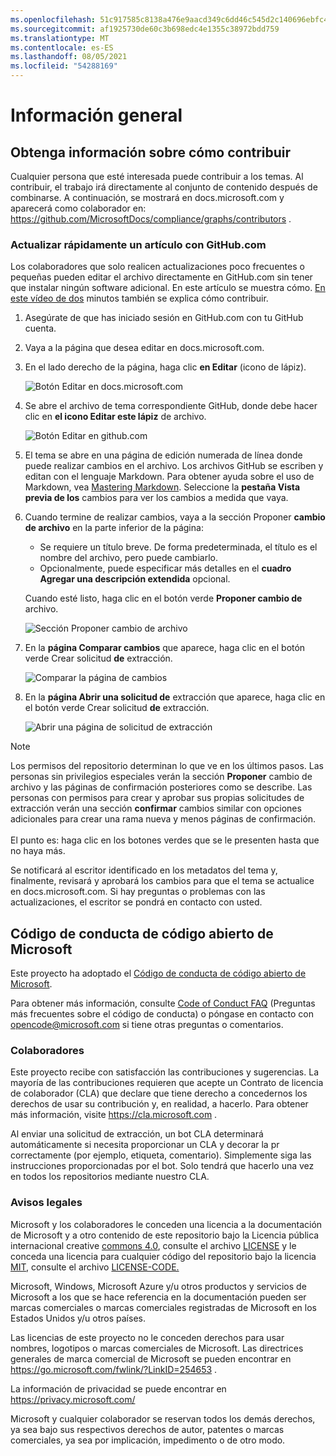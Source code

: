 ```yaml
---
ms.openlocfilehash: 51c917585c8138a476e9aacd349c6dd46c545d2c140696ebfc4d0aee6f0a67cc
ms.sourcegitcommit: af1925730de60c3b698edc4e1355c38972bdd759
ms.translationtype: MT
ms.contentlocale: es-ES
ms.lasthandoff: 08/05/2021
ms.locfileid: "54288169"
---
```

# <a name="overview"></a>Información general

## <a name="learn-how-to-contribute"></a>Obtenga información sobre cómo contribuir

Cualquier persona que esté interesada puede contribuir a los temas. Al contribuir, el trabajo irá directamente al conjunto de contenido después de combinarse. A continuación, se mostrará en docs.microsoft.com y aparecerá como colaborador en: <https://github.com/MicrosoftDocs/compliance/graphs/contributors> .

### <a name="quickly-update-an-article-using-githubcom"></a>Actualizar rápidamente un artículo con GitHub.com

Los colaboradores que solo realicen actualizaciones poco frecuentes o pequeñas pueden editar el archivo directamente en GitHub.com sin tener que instalar ningún software adicional. En este artículo se muestra cómo. [En este vídeo de dos](https://www.microsoft.com/videoplayer/embed/RE1XQTG) minutos también se explica cómo contribuir.

1. Asegúrate de que has iniciado sesión en GitHub.com con tu GitHub cuenta.
2. Vaya a la página que desea editar en docs.microsoft.com.
3. En el lado derecho de la página, haga clic **en Editar** (icono de lápiz).

   ![Botón Editar en docs.microsoft.com](compliance/media/quick-update-edit.png)

4. Se abre el archivo de tema correspondiente GitHub, donde debe hacer clic en **el icono Editar este lápiz** de archivo.

   ![Botón Editar en github.com](compliance/media/quick-update-github.png)

5. El tema se abre en una página de edición numerada de línea donde puede realizar cambios en el archivo. Los archivos GitHub se escriben y editan con el lenguaje Markdown. Para obtener ayuda sobre el uso de Markdown, vea [Mastering Markdown](https://guides.github.com/features/mastering-markdown/). Seleccione la **pestaña Vista previa de los** cambios para ver los cambios a medida que vaya.

6. Cuando termine de realizar cambios, vaya a la sección Proponer **cambio de archivo** en la parte inferior de la página:

   - Se requiere un título breve. De forma predeterminada, el título es el nombre del archivo, pero puede cambiarlo.
   - Opcionalmente, puede especificar más detalles en el **cuadro Agregar una descripción extendida** opcional.

   Cuando esté listo, haga clic en el botón verde **Proponer cambio de** archivo.

   ![Sección Proponer cambio de archivo](compliance/media/propose-file-change.png)

7. En la **página Comparar cambios** que aparece, haga clic en el botón verde Crear solicitud **de** extracción.

   ![Comparar la página de cambios](compliance/media/comparing-changes-page.png)

8. En la **página Abrir una solicitud de** extracción que aparece, haga clic en el botón verde Crear solicitud **de** extracción.

   ![Abrir una página de solicitud de extracción](compliance/media/open-a-pull-request-page.png)

> [!NOTE]
> Los permisos del repositorio determinan lo que ve en los últimos pasos. Las personas sin privilegios especiales verán la sección **Proponer** cambio de archivo y las páginas de confirmación posteriores como se describe. Las personas con permisos para crear y aprobar sus propias solicitudes de extracción verán una sección **confirmar** cambios similar con opciones adicionales para crear una rama nueva y menos páginas de confirmación.<br/><br/>El punto es: haga clic en los botones verdes que se le presenten hasta que no haya más.

Se notificará al escritor identificado en los metadatos del tema y, finalmente, revisará y aprobará los cambios para que el tema se actualice en docs.microsoft.com. Si hay preguntas o problemas con las actualizaciones, el escritor se pondrá en contacto con usted.

## <a name="microsoft-open-source-code-of-conduct"></a>Código de conducta de código abierto de Microsoft

Este proyecto ha adoptado el [Código de conducta de código abierto de Microsoft](https://opensource.microsoft.com/codeofconduct/).

Para obtener más información, consulte [Code of Conduct FAQ](https://opensource.microsoft.com/codeofconduct/faq/) (Preguntas más frecuentes sobre el código de conducta) o póngase en contacto con [opencode@microsoft.com](mailto:opencode@microsoft.com) si tiene otras preguntas o comentarios.

### <a name="contributing"></a>Colaboradores

Este proyecto recibe con satisfacción las contribuciones y sugerencias.  La mayoría de las contribuciones requieren que acepte un Contrato de licencia de colaborador (CLA) que declare que tiene derecho a concedernos los derechos de usar su contribución y, en realidad, a hacerlo. Para obtener más información, visite <https://cla.microsoft.com> .

Al enviar una solicitud de extracción, un bot CLA determinará automáticamente si necesita proporcionar un CLA y decorar la pr correctamente (por ejemplo, etiqueta, comentario). Simplemente siga las instrucciones proporcionadas por el bot. Solo tendrá que hacerlo una vez en todos los repositorios mediante nuestro CLA.

### <a name="legal-notices"></a>Avisos legales

Microsoft y los colaboradores le conceden una licencia a la documentación de Microsoft y a otro contenido de este repositorio bajo la Licencia pública internacional creative [commons 4.0](https://creativecommons.org/licenses/by/4.0/legalcode), consulte el archivo [LICENSE](LICENSE) y le conceda una licencia para cualquier código del repositorio bajo la licencia [MIT](https://opensource.org/licenses/MIT), consulte el archivo [LICENSE-CODE.](LICENSE-CODE)

Microsoft, Windows, Microsoft Azure y/u otros productos y servicios de Microsoft a los que se hace referencia en la documentación pueden ser marcas comerciales o marcas comerciales registradas de Microsoft en los Estados Unidos y/u otros países.

Las licencias de este proyecto no le conceden derechos para usar nombres, logotipos o marcas comerciales de Microsoft. Las directrices generales de marca comercial de Microsoft se pueden encontrar en <https://go.microsoft.com/fwlink/?LinkID=254653> .

La información de privacidad se puede encontrar en <https://privacy.microsoft.com/>

Microsoft y cualquier colaborador se reservan todos los demás derechos, ya sea bajo sus respectivos derechos de autor, patentes o marcas comerciales, ya sea por implicación, impedimento o de otro modo.
